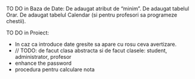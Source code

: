 TO DO in Baza de Date:
De adaugat atribut de “minim”.
De adaugat tabelul Orar.
De adaugat tabelul Calendar (si pentru profesori sa programeze chestii).

TO DO in Proiect: 
-	In caz ca introduce date gresite sa apare cu rosu ceva avertizare.
-	// TODO: de facut clasa abstracta si de facut clasele: student, administrator, profesor
-   enhance the password
- procedura pentru calculare nota